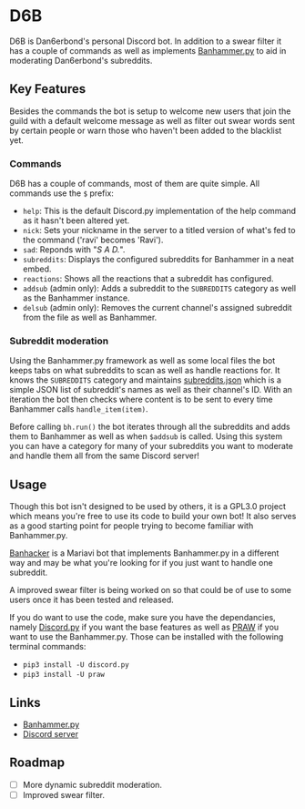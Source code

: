 # D6B
D6B is Dan6erbond's personal Discord bot. In addition to a swear filter it has a couple of commands as well as implements [Banhammer.py](https://github.com/Dan6erbond/Banhammer.py) to aid in moderating Dan6erbond's subreddits.

## Key Features
Besides the commands the bot is setup to welcome new users that join the guild with a default welcome message as well as filter out swear words sent by certain people or warn those who haven't been added to the blacklist yet.

### Commands
D6B has a couple of commands, most of them are quite simple. All commands use the `$` prefix:
 - `help`: This is the default Discord.py implementation of the help command as it hasn't been altered yet.
 - `nick`: Sets your nickname in the server to a titled version of what's fed to the command ('ravi' becomes 'Ravi').
 - `sad`: Reponds with "*S A D.*".
 - `subreddits`: Displays the configured subreddits for Banhammer in a neat embed.
 - `reactions`: Shows all the reactions that a subreddit has configured.
 - `addsub` (admin only): Adds a subreddit to the `SUBREDDITS` category as well as the Banhammer instance.
 - `delsub` (admin only): Removes the current channel's assigned subreddit from the file as well as Banhammer.
 
### Subreddit moderation
Using the Banhammer.py framework as well as some local files the bot keeps tabs on what subreddits to scan as well as handle reactions for. It knows the `SUBREDDITS` category and maintains [subreddits.json](files/subreddits.json) which is a simple JSON list of subreddit's names as well as their channel's ID. With an iteration the bot then checks where content is to be sent to every time Banhammer calls `handle_item(item)`.

Before calling `bh.run()` the bot iterates through all the subreddits and adds them to Banhammer as well as when `$addsub` is called. Using this system you can have a category for many of your subreddits you want to moderate and handle them all from the same Discord server!

## Usage
Though this bot isn't designed to be used by others, it is a GPL3.0 project which means you're free to use its code to build your own bot! It also serves as a good starting point for people trying to become familiar with Banhammer.py.

[Banhacker](https://github.com/Dan6erbond/Banhacker/) is a Mariavi bot that implements Banhammer.py in a different way and may be what you're looking for if you just want to handle one subreddit.

A improved swear filter is being worked on so that could be of use to some users once it has been tested and released.

If you do want to use the code, make sure you have the dependancies, namely [Discord.py](https://discordpy.readthedocs.io) if you want the base features as well as [PRAW](https://praw.readthedocs.io) if you want to use the Banhammer.py. Those can be installed with the following terminal commands:
 - `pip3 install -U discord.py`
 - `pip3 install -U praw`
 
## Links
 - [Banhammer.py](https://github.com/Dan6erbond/Banhammer.py)
 - [Discord server](https://discord.gg/wMEyKZk)

## Roadmap
 - [ ] More dynamic subreddit moderation.
 - [ ] Improved swear filter.
